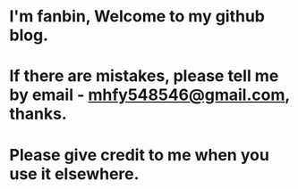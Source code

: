 # I'm fanbin, Welcome to my github blog.
# If there are mistakes, please tell me by email - mhfy548546@gmail.com, thanks.
# Please give credit to me when you use it elsewhere.
